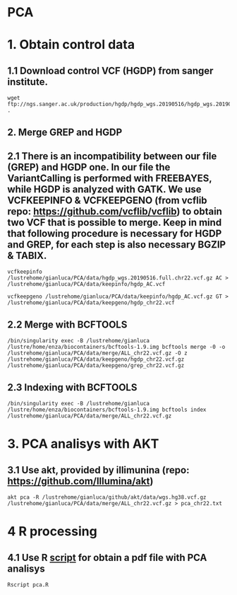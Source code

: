 # PCA

# 1. Obtain control data

## 1.1 Download control VCF (HGDP) from sanger institute.

```
wget ftp://ngs.sanger.ac.uk/production/hgdp/hgdp_wgs.20190516/hgdp_wgs.20190516.full.chr22.vcf.gz . 
```

## 2. Merge GREP and HGDP

## 2.1 There is an incompatibility between our file (GREP) and HGDP one. In our file the VariantCalling is performed with FREEBAYES, while HGDP is analyzed with GATK. We use VCFKEEPINFO & VCFKEEPGENO (from vcflib repo: https://github.com/vcflib/vcflib) to obtain two VCF that is possible to merge. Keep in mind that following procedure is necessary for HGDP and GREP, for each step is also necessary BGZIP & TABIX.

```
vcfkeepinfo /lustrehome/gianluca/PCA/data/hgdp_wgs.20190516.full.chr22.vcf.gz AC > /lustrehome/gianluca/PCA/data/keepinfo/hgdp_AC.vcf
```
``` 
vcfkeepgeno /lustrehome/gianluca/PCA/data/keepinfo/hgdp_AC.vcf.gz GT > /lustrehome/gianluca/PCA/data/keepgeno/hgdp_chr22.vcf
```

## 2.2 Merge with BCFTOOLS

```
/bin/singularity exec -B /lustrehome/gianluca /lustre/home/enza/biocontainers/bcftools-1.9.img bcftools merge -0 -o /lustrehome/gianluca/PCA/data/merge/ALL_chr22.vcf.gz -O z /lustrehome/gianluca/PCA/data/keepgeno/hgdp_chr22.vcf.gz /lustrehome/gianluca/PCA/data/keepgeno/grep_chr22.vcf.gz
```

## 2.3 Indexing with BCFTOOLS

```
/bin/singularity exec -B /lustrehome/gianluca /lustre/home/enza/biocontainers/bcftools-1.9.img bcftools index /lustrehome/gianluca/PCA/data/merge/ALL_chr22.vcf.gz
```

# 3. PCA analisys with AKT 

## 3.1 Use akt, provided by illimunina (repo: https://github.com/Illumina/akt) 

```
akt pca -R /lustrehome/gianluca/github/akt/data/wgs.hg38.vcf.gz /lustrehome/gianluca/PCA/data/merge/ALL_chr22.vcf.gz > pca_chr22.txt
```
# 4 R processing

## 4.1 Use R [script](pca/pca.R) for obtain a pdf file with PCA analisys 

```
Rscript pca.R
```
